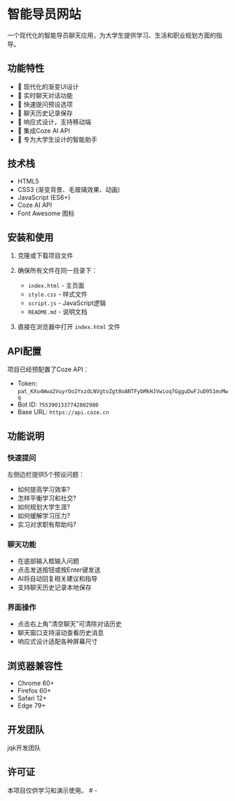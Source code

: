 # 智能导员网站

一个现代化的智能导员聊天应用，为大学生提供学习、生活和职业规划方面的指导。

## 功能特性

- 🎨 现代化的渐变UI设计
- 💬 实时聊天对话功能
- 🚀 快速提问预设选项
- 🔄 聊天历史记录保存
- 📱 响应式设计，支持移动端
- 🤖 集成Coze AI API
- 🎯 专为大学生设计的智能助手

## 技术栈

- HTML5
- CSS3 (渐变背景、毛玻璃效果、动画)
- JavaScript (ES6+)
- Coze AI API
- Font Awesome 图标

## 安装和使用

1. 克隆或下载项目文件
2. 确保所有文件在同一目录下：
   - `index.html` - 主页面
   - `style.css` - 样式文件
   - `script.js` - JavaScript逻辑
   - `README.md` - 说明文档

3. 直接在浏览器中打开 `index.html` 文件

## API配置

项目已经预配置了Coze API：
- Token: `pat_KXu4Wwa2VuyrOo2YxzdLNVgtoZgt8oANTFybMkHJVwioq7GgguDwFJuD951mvMwq`
- Bot ID: `7553901337742802980`
- Base URL: `https://api.coze.cn`

## 功能说明

### 快速提问
左侧边栏提供5个预设问题：
- 如何提高学习效率?
- 怎样平衡学习和社交?
- 如何规划大学生涯?
- 如何缓解学习压力?
- 实习对求职有帮助吗?

### 聊天功能
- 在底部输入框输入问题
- 点击发送按钮或按Enter键发送
- AI将自动回复相关建议和指导
- 支持聊天历史记录本地保存

### 界面操作
- 点击右上角"清空聊天"可清除对话历史
- 聊天窗口支持滚动查看历史消息
- 响应式设计适配各种屏幕尺寸

## 浏览器兼容性

- Chrome 60+
- Firefox 60+
- Safari 12+
- Edge 79+

## 开发团队

jqk开发团队

## 许可证

本项目仅供学习和演示使用。
#   -  
 